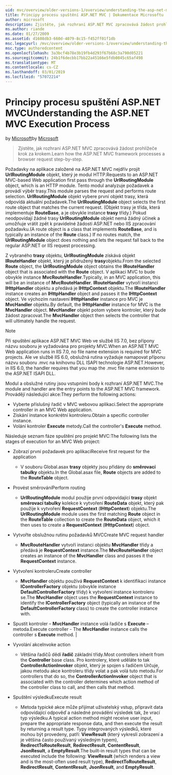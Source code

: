 ```yaml
---
uid: mvc/overview/older-versions-1/overview/understanding-the-asp-net-mvc-execution-process
title: Principy procesu spuštění ASP.NET MVC | Dokumentace Microsoftu
author: microsoft
description: Zjistěte, jak rozhraní ASP.NET MVC zpracovává žádost prohlížeče krok za krokem.
ms.author: riande
ms.date: 01/27/2009
ms.assetid: d1608db3-660d-4079-8c15-f452ff01f1db
msc.legacyurl: /mvc/overview/older-versions-1/overview/understanding-the-asp-net-mvc-execution-process
msc.type: authoredcontent
ms.openlocfilehash: 3a3bcf4b78e3b19fb4d293f67b68c3a790d05221
ms.sourcegitcommit: 24b1f6decbb17bb22a45166e5fdb0845c65af498
ms.translationtype: MT
ms.contentlocale: cs-CZ
ms.lasthandoff: 03/01/2019
ms.locfileid: "57072214"
---
```

<a name="understanding-the-aspnet-mvc-execution-process"></a><span data-ttu-id="88528-103">Principy procesu spuštění ASP.NET MVC</span><span class="sxs-lookup"><span data-stu-id="88528-103">Understanding the ASP.NET MVC Execution Process</span></span>
====================
<span data-ttu-id="88528-104">by [Microsoft](https://github.com/microsoft)</span><span class="sxs-lookup"><span data-stu-id="88528-104">by [Microsoft](https://github.com/microsoft)</span></span>

> <span data-ttu-id="88528-105">Zjistěte, jak rozhraní ASP.NET MVC zpracovává žádost prohlížeče krok za krokem.</span><span class="sxs-lookup"><span data-stu-id="88528-105">Learn how the ASP.NET MVC framework processes a browser request step-by-step.</span></span>


<span data-ttu-id="88528-106">Požadavky na aplikace založené na ASP.NET MVC nejdřív projít **UrlRoutingModule** objekt, který je modul HTTP.</span><span class="sxs-lookup"><span data-stu-id="88528-106">Requests to an ASP.NET MVC-based Web application first pass through the **UrlRoutingModule** object, which is an HTTP module.</span></span> <span data-ttu-id="88528-107">Tento modul analyzuje požadavek a provádí výběr trasy.</span><span class="sxs-lookup"><span data-stu-id="88528-107">This module parses the request and performs route selection.</span></span> <span data-ttu-id="88528-108">**UrlRoutingModule** objekt vybere první objekt trasy, která odpovídá aktuální požadavek.</span><span class="sxs-lookup"><span data-stu-id="88528-108">The **UrlRoutingModule** object selects the first route object that matches the current request.</span></span> <span data-ttu-id="88528-109">(Objekt trasy je třída, která implementuje **RouteBase**, a je obvykle instance **trasy** třídy.) Pokud neodpovídají žádné trasy **UrlRoutingModule** objekt nemá žádný účinek a umožňuje vrátit zpět k pravidelné žádosti ASP.NET nebo IIS zpracování požadavku.</span><span class="sxs-lookup"><span data-stu-id="88528-109">(A route object is a class that implements **RouteBase**, and is typically an instance of the **Route** class.) If no routes match, the **UrlRoutingModule** object does nothing and lets the request fall back to the regular ASP.NET or IIS request processing.</span></span>

<span data-ttu-id="88528-110">Z vybraného **trasy** objektu, **UrlRoutingModule** získává objekt **IRouteHandler** objekt, který je přidružený **trasy**objektu.</span><span class="sxs-lookup"><span data-stu-id="88528-110">From the selected **Route** object, the **UrlRoutingModule** object obtains the **IRouteHandler** object that is associated with the **Route** object.</span></span> <span data-ttu-id="88528-111">V aplikaci MVC to bude obvykle instance **MvcRouteHandler**.</span><span class="sxs-lookup"><span data-stu-id="88528-111">Typically, in an MVC application, this will be an instance of **MvcRouteHandler**.</span></span> <span data-ttu-id="88528-112">**IRouteHandler** vytvoří instanci **IHttpHandler** objektu a předává je **IHttpContext** objektu.</span><span class="sxs-lookup"><span data-stu-id="88528-112">The **IRouteHandler** instance creates an **IHttpHandler** object and passes it the **IHttpContext** object.</span></span> <span data-ttu-id="88528-113">Ve výchozím nastavení **IHttpHandler** instance pro MVC je **MvcHandler** objektu.</span><span class="sxs-lookup"><span data-stu-id="88528-113">By default, the **IHttpHandler** instance for MVC is the **MvcHandler** object.</span></span> <span data-ttu-id="88528-114">**MvcHandler** objekt potom vybere kontroler, který bude žádost zpracovat.</span><span class="sxs-lookup"><span data-stu-id="88528-114">The **MvcHandler** object then selects the controller that will ultimately handle the request.</span></span>

> [!NOTE]
> <span data-ttu-id="88528-115">Při spuštění aplikace ASP.NET MVC Web ve službě IIS 7.0, bez přípony názvu souboru je vyžadována pro projekty MVC.</span><span class="sxs-lookup"><span data-stu-id="88528-115">When an ASP.NET MVC Web application runs in IIS 7.0, no file name extension is required for MVC projects.</span></span> <span data-ttu-id="88528-116">Ale ve službě IIS 6.0, obslužná rutina vyžaduje namapovat příponu názvu souboru .mvc na knihovnu DLL ISAPI technologie ASP.NET.</span><span class="sxs-lookup"><span data-stu-id="88528-116">However, in IIS 6.0, the handler requires that you map the .mvc file name extension to the ASP.NET ISAPI DLL.</span></span>


<span data-ttu-id="88528-117">Modul a obslužné rutiny jsou vstupními body k rozhraní ASP.NET MVC.</span><span class="sxs-lookup"><span data-stu-id="88528-117">The module and handler are the entry points to the ASP.NET MVC framework.</span></span> <span data-ttu-id="88528-118">Provádějí následující akce:</span><span class="sxs-lookup"><span data-stu-id="88528-118">They perform the following actions:</span></span>

- <span data-ttu-id="88528-119">Vyberte příslušný řadič v MVC webovou aplikaci.</span><span class="sxs-lookup"><span data-stu-id="88528-119">Select the appropriate controller in an MVC Web application.</span></span>
- <span data-ttu-id="88528-120">Získání instance konkrétní kontroleru.</span><span class="sxs-lookup"><span data-stu-id="88528-120">Obtain a specific controller instance.</span></span>
- <span data-ttu-id="88528-121">Volání kontroler **Execute** metody.</span><span class="sxs-lookup"><span data-stu-id="88528-121">Call the controller's **Execute** method.</span></span>

<span data-ttu-id="88528-122">Následuje seznam fáze spuštění pro projekt MVC:</span><span class="sxs-lookup"><span data-stu-id="88528-122">The following lists the stages of execution for an MVC Web project:</span></span>

- <span data-ttu-id="88528-123">Zobrazí první požadavek pro aplikaci</span><span class="sxs-lookup"><span data-stu-id="88528-123">Receive first request for the application</span></span> 

    - <span data-ttu-id="88528-124">V souboru Global.asax **trasy** objekty jsou přidány do **směrovací tabulky** objektu.</span><span class="sxs-lookup"><span data-stu-id="88528-124">In the Global.asax file, **Route** objects are added to the **RouteTable** object.</span></span>
- <span data-ttu-id="88528-125">Provést směrování</span><span class="sxs-lookup"><span data-stu-id="88528-125">Perform routing</span></span> 

    - <span data-ttu-id="88528-126">**UrlRoutingModule** modul použije první odpovídající **trasy** objekt **směrovací tabulky** kolekce k vytvoření **RouteData** objekt, který pak použije k vytvoření **RequestContext** (**IHttpContext**) objektu.</span><span class="sxs-lookup"><span data-stu-id="88528-126">The **UrlRoutingModule** module uses the first matching **Route** object in the **RouteTable** collection to create the **RouteData** object, which it then uses to create a **RequestContext** (**IHttpContext**) object.</span></span>
- <span data-ttu-id="88528-127">Vytvořte obslužnou rutinu požadavků MVC</span><span class="sxs-lookup"><span data-stu-id="88528-127">Create MVC request handler</span></span> 

    - <span data-ttu-id="88528-128">**MvcRouteHandler** vytvoří instanci objektu **MvcHandler** třídy a předává je **RequestContext** instance.</span><span class="sxs-lookup"><span data-stu-id="88528-128">The **MvcRouteHandler** object creates an instance of the **MvcHandler** class and passes it the **RequestContext** instance.</span></span>
- <span data-ttu-id="88528-129">Vytvoření kontroleru</span><span class="sxs-lookup"><span data-stu-id="88528-129">Create controller</span></span> 

    - <span data-ttu-id="88528-130">**MvcHandler** objektu používá **RequestContext** k identifikaci instance **IControllerFactory** objektu (obvykle instance  **DefaultControllerFactory** třídy) k vytvoření instance kontroleru se.</span><span class="sxs-lookup"><span data-stu-id="88528-130">The **MvcHandler** object uses the **RequestContext** instance to identify the **IControllerFactory** object (typically an instance of the **DefaultControllerFactory** class) to create the controller instance with.</span></span>
- <span data-ttu-id="88528-131">Spustit kontroler – **MvcHandler** instance volá řadiče s **Execute** – metoda.</span><span class="sxs-lookup"><span data-stu-id="88528-131">Execute controller - The **MvcHandler** instance calls the controller s **Execute** method.</span></span> |
- <span data-ttu-id="88528-132">Vyvolání akce</span><span class="sxs-lookup"><span data-stu-id="88528-132">Invoke action</span></span> 

    - <span data-ttu-id="88528-133">Většina řadičů dědí **řadič** základní třídy.</span><span class="sxs-lookup"><span data-stu-id="88528-133">Most controllers inherit from the **Controller** base class.</span></span> <span data-ttu-id="88528-134">Pro kontrolery, které uděláte to tak **ControllerActionInvoker** objekt, který je spojen s řadičem Určuje, jakou metodu akce kontroleru třídy volat a pak volá tuto metodu.</span><span class="sxs-lookup"><span data-stu-id="88528-134">For controllers that do so, the **ControllerActionInvoker** object that is associated with the controller determines which action method of the controller class to call, and then calls that method.</span></span>
- <span data-ttu-id="88528-135">Spuštění výsledku</span><span class="sxs-lookup"><span data-stu-id="88528-135">Execute result</span></span> 

    - <span data-ttu-id="88528-136">Metoda typické akce může přijímat uživatelský vstup, připravit data odpovídající odpověď a následné provádění výsledek tak, že vrací typ výsledku.</span><span class="sxs-lookup"><span data-stu-id="88528-136">A typical action method might receive user input, prepare the appropriate response data, and then execute the result by returning a result type.</span></span> <span data-ttu-id="88528-137">Typy integrovaných výsledků, které mohou být provedeny, patří: **ViewResult** (který vykreslí zobrazení a je většina často používaný výsledným typem), **RedirectToRouteResult**, **RedirectResult**, **ContentResult**,  **JsonResult**, a **EmptyResult**.</span><span class="sxs-lookup"><span data-stu-id="88528-137">The built-in result types that can be executed include the following: **ViewResult** (which renders a view and is the most-often used result type), **RedirectToRouteResult**, **RedirectResult**, **ContentResult**, **JsonResult**, and **EmptyResult**.</span></span>
